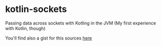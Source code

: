 # kotlin-sockets
Passing data across sockets with Kotling in the JVM (My first experience with Kotlin, though)

You'll find also a gist for this sources [here](https://gist.github.com/egonzalezm24/aa4c143b40845bfb31aa25876820c627)
